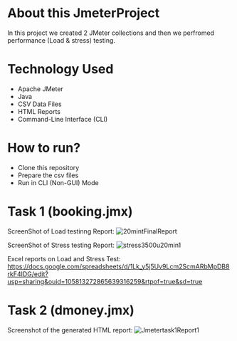 # About this JmeterProject
In this project we created 2 JMeter collections and then we perfromed performance (Load & stress) testing.

# Technology Used
- Apache JMeter
- Java
- CSV Data Files
- HTML Reports
- Command-Line Interface (CLI)

# How to run?
- Clone this repository
- Prepare the csv files
- Run in CLI (Non-GUI) Mode

# Task 1 (booking.jmx)
ScreenShot of Load testinng Report:
![20mintFinalReport](https://github.com/user-attachments/assets/c514a117-9bea-471f-90b7-e2d8a2d2f88e)

ScreenShot of Stress testing Report:
![stress3500u20min1](https://github.com/user-attachments/assets/76767220-27bc-4e74-80aa-232f65e4f6b0)

Excel reports on Load and Stress Test:
https://docs.google.com/spreadsheets/d/1Lk_y5j5Uv9Lcm2ScmARbMpDB8rkF4IDG/edit?usp=sharing&ouid=105813272865639316259&rtpof=true&sd=true

# Task 2 (dmoney.jmx)
Screenshot of the generated HTML report:
![Jmetertask1Report1](https://github.com/user-attachments/assets/43940165-6012-4e70-866d-15f4ae7d9600)






